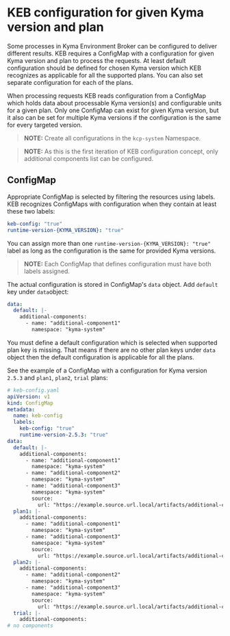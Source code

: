 # KEB configuration for given Kyma version and plan

Some processes in Kyma Environment Broker can be configured to deliver different results. KEB requires a ConfigMap with 
a configuration for given Kyma version and plan to process the requests. At least default configuration should be defined 
for chosen Kyma version which KEB recognizes as applicable for all the supported plans. You can also set separate configuration 
for each of the plans. 
  
When processing requests KEB reads configuration from a ConfigMap which holds data about processable Kyma version(s) and 
configurable units for a given plan. Only one ConfigMap can exist for given Kyma version, but it also can be set for 
multiple Kyma versions if the configuration is the same for every targeted version.  

> **NOTE:** Create all configurations in the `kcp-system` Namespace.

> **NOTE:** As this is the first iteration of KEB configuration concept, only additional components list can be configured.

## ConfigMap  

Appropriate ConfigMap is selected by filtering the resources using labels. KEB recognizes ConfigMaps with configuration 
when they contain at least these two labels:

```yaml
keb-config: "true"
runtime-version-{KYMA_VERSION}: "true"
```

You can assign more than one ```runtime-version-{KYMA_VERSION}: "true"``` label as long as the configuration is the 
same for provided Kyma versions.

> **NOTE:** Each ConfigMap that defines configuration must have both labels assigned.

The actual configuration is stored in ConfigMap's `data` object. Add `default` key under `data`object:

```yaml
data:
  default: |-
    additional-components:
      - name: "additional-component1"
        namespace: "kyma-system"
```

You must define a default configuration which is selected when supported plan key is missing. That means if there are no 
other plan keys under `data` object then the default configuration is applicable for all the plans. 

See the example of a ConfigMap with a configuration for Kyma version `2.5.3` and `plan1`, `plan2`, `trial` plans:

```yaml
# keb-config.yaml
apiVersion: v1
kind: ConfigMap
metadata:
  name: keb-config
  labels:
    keb-config: "true"
    runtime-version-2.5.3: "true"
data:
  default: |-
    additional-components:
      - name: "additional-component1"
        namespace: "kyma-system"
      - name: "additional-component2"
        namespace: "kyma-system"
      - name: "additional-component3"
        namespace: "kyma-system"
        source:
          url: "https://example.source.url.local/artifacts/additional-component3-0.0.1.tgz"
  plan1: |-
    additional-components:
      - name: "additional-component1"
        namespace: "kyma-system"
      - name: "additional-component3"
        namespace: "kyma-system"
        source:
          url: "https://example.source.url.local/artifacts/additional-component3-0.0.1.tgz"
  plan2: |-
    additional-components:
      - name: "additional-component2"
        namespace: "kyma-system"
      - name: "additional-component3"
        namespace: "kyma-system"
        source:
          url: "https://example.source.url.local/artifacts/additional-component3-0.0.1.tgz"
  trial: |-
    additional-components:
# no components

```